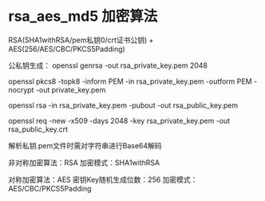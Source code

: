 # rsa_aes_md5  加密算法
RSA(SHA1withRSA/pem私钥0/crt证书公钥) + AES(256/AES/CBC/PKCS5Padding)

公私钥生成：
openssl genrsa -out rsa_private_key.pem 2048

openssl pkcs8 -topk8 -inform PEM -in rsa_private_key.pem -outform PEM -nocrypt -out private_key.pem

openssl rsa -in rsa_private_key.pem -pubout -out rsa_public_key.pem

openssl req  -new -x509  -days  2048 -key  rsa_private_key.pem  -out rsa_public_key.crt

解析私钥.pem文件时需对字符串进行Base64解码


非对称加密算法：RSA
加密模式：SHA1withRSA

对称加密算法：AES
密钥Key随机生成位数：256
加密模式：AES/CBC/PKCS5Padding



